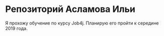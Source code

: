 # Репозиторий Асламова Ильи

Я прохожу обучение по курсу Job4j. Планирую его пройти к середине 2019 года.
